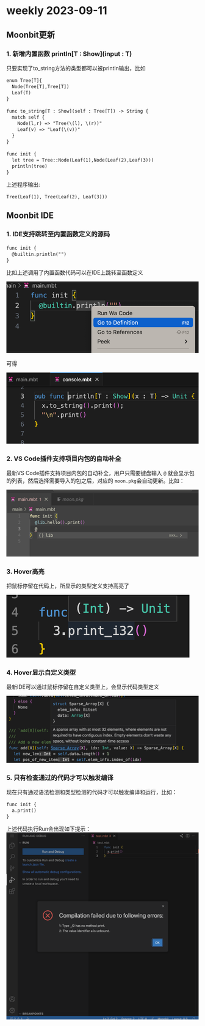 # weekly 2023-09-11

<!--truncate-->

## Moonbit更新

### 1. 新增内置函数 println[T : Show](input : T)

只要实现了to_string方法的类型都可以被println输出，比如

```
enum Tree[T]{
  Node(Tree[T],Tree[T])
  Leaf(T)
}

func to_string[T : Show](self : Tree[T]) -> String {
  match self {
    Node(l,r) => "Tree(\(l), \(r))"
    Leaf(v) => "Leaf(\(v))"
  }
}

func init {
  let tree = Tree::Node(Leaf(1),Node(Leaf(2),Leaf(3)))
  println(tree)
}
```

上述程序输出:

```
Tree(Leaf(1), Tree(Leaf(2), Leaf(3)))
```

## Moonbit IDE

### 1. IDE支持跳转至内置函数定义的源码

```
func init {
  @builtin.println("")
}
```

比如上述调用了内置函数代码可以在IDE上跳转至函数定义

![函数定义|690x256](./gotodef.png)

可得

![vs code|690x254](./gotodef-result.png)

### 2. VS Code插件支持项目内包的自动补全

最新VS Code插件支持项目内包的自动补全，用户只需要键盘输入 `@` 就会显示包的列表，然后选择需要导入的包之后，对应的 `moon.pkg`会自动更新。比如：

![2|690x239](./pkgcompletion.png)

### 3. Hover高亮

把鼠标停留在代码上，所显示的类型定义支持高亮了

![高亮|480x164](./hover-highlight.png)

### 4. Hover显示自定义类型

最新IDE可以通过鼠标停留在自定义类型上，会显示代码类型定义

![自定义类型|690x239](./hover-type.png)

### 5. 只有检查通过的代码才可以触发编译

现在只有通过语法检测和类型检测的代码才可以触发编译和运行，比如：

```
func init {
  a.print()
}
```

上述代码执行Run会出现如下提示：
![截屏2023-09-11 15.46.16|514x499](./compilation-error.png)

